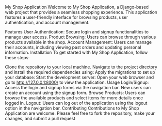 My Shop Application
Welcome to My Shop Application, a Django-based web project that provides a seamless shopping experience. This application features a user-friendly interface for browsing products, user authentication, and account management.

Features
User Authentication: Secure login and signup functionalities to manage user access.
Product Browsing: Users can browse through various products available in the shop.
Account Management: Users can manage their accounts, including viewing past orders and updating personal information.
Installation
To get started with My Shop Application, follow these steps:

Clone the repository to your local machine.
Navigate to the project directory and install the required dependencies using:
Apply the migrations to set up your database:
Start the development server:
Open your web browser and go to http://127.0.0.1:8000/ to view the application.
Usage
Login/Signup: Access the login and signup forms via the navigation bar. New users can create an account using the signup form.
Browse Products: Users can browse the available products and select items for more details once logged in.
Logout: Users can log out of the application using the logout option in the navigation bar.
Contributing
Contributions to My Shop Application are welcome. Please feel free to fork the repository, make your changes, and submit a pull request
